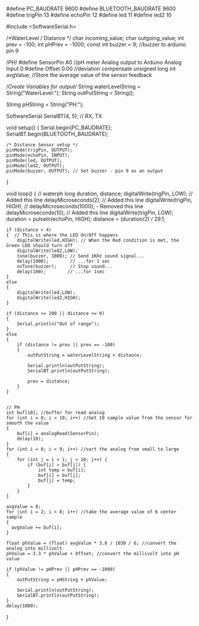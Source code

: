 #define PC_BAUDRATE 9600
#define BLUETOOTH_BAUDRATE 9600
#define trigPin 13
#define echoPin 12
#define led 11
#define led2 10

#include <SoftwareSerial.h>

/*WaterLevel / Distance */
char incoming_value;
char outgoing_value;
int prev = -100;
int pHPrev = -1000;
const int buzzer = 9; //buzzer to arduino pin 9

/*PH*/
#define SensorPin A0            //pH meter Analog output to Arduino Analog Input 0
#define Offset 0.00            //deviation compensate
unsigned long int avgValue;     //Store the average value of the sensor feedback

/*Create Variables for output*/
String waterLevelString = String("WaterLevel:");
String outPutString = String();

String pHString = String("PH:");

SoftwareSerial SerialBT(4, 5); // RX, TX

void setup() {
    Serial.begin(PC_BAUDRATE);
    SerialBT.begin(BLUETOOTH_BAUDRATE);

    /* Distance Sensor setup */
    pinMode(trigPin, OUTPUT);
    pinMode(echoPin, INPUT);
    pinMode(led, OUTPUT);
    pinMode(led2, OUTPUT);
    pinMode(buzzer, OUTPUT); // Set buzzer - pin 9 as an output
}

void loop() {
  // waterph
    long duration, distance;
    digitalWrite(trigPin, LOW);  // Added this line
    delayMicroseconds(2); // Added this line
    digitalWrite(trigPin, HIGH);
  //  delayMicroseconds(1000); - Removed this line
    delayMicroseconds(10); // Added this line
    digitalWrite(trigPin, LOW);
    duration = pulseIn(echoPin, HIGH);
    distance = (duration/2) / 29.1;

    if (distance < 4) 
    {  // This is where the LED On/Off happens
        digitalWrite(led,HIGH); // When the Red condition is met, the Green LED should turn off
        digitalWrite(led2,LOW);
        tone(buzzer, 1000); // Send 1KHz sound signal...
        delay(1000);        // ...for 1 sec
        noTone(buzzer);     // Stop sound...
        delay(100);        // ...for 1sec
    }
    else 
    {
        digitalWrite(led,LOW);
        digitalWrite(led2,HIGH);
    }
  
    if (distance >= 200 || distance <= 0)
    {
        Serial.println("Out of range");
    }
    else 
    {
        if (distance != prev || prev == -100)
        {
            outPutString = waterLevelString + distance;
            
            Serial.println(outPutString);
            SerialBT.println(outPutString);
            
            prev = distance;
        }
    }


    // PH
    int buf[10]; //buffer for read analog
    for (int i = 0; i < 10; i++) //Get 10 sample value from the sensor for smooth the value
    {
        buf[i] = analogRead(SensorPin);
        delay(10);
    }
    for (int i = 0; i < 9; i++) //sort the analog from small to large
    {
        for (int j = i + 1; j < 10; j++) {
            if (buf[i] > buf[j]) {
                int temp = buf[i];
                buf[i] = buf[j];
                buf[j] = temp;
            }
        }
    }
    
    avgValue = 0;
    for (int i = 2; i < 8; i++) //take the average value of 6 center sample
    {
      avgValue += buf[i];
    }
    
    float phValue = (float) avgValue * 3.8 / 1030 / 6; //convert the analog into millivolt
    phValue = 3.3 * phValue + Offset; //convert the millivolt into pH value

    if (phValue != pHPrev || pHPrev == -1000)
    {
        outPutString = pHString + phValue;
                
        Serial.println(outPutString);
        SerialBT.println(outPutString);
    }
    delay(1000);
}
